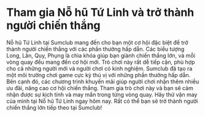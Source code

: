 # Tham gia Nỗ hũ Tứ Linh và trở thành người chiến thắng
Nỗ hũ Tứ Linh tại Sumclub mang đến cho bạn một cơ hội đặc biệt để trở thành người chiến thắng với các phần thưởng hấp dẫn. Các biểu tượng Long, Lân, Quy, Phụng là chìa khóa giúp bạn giành chiến thắng lớn, và mỗi vòng quay đều mang đến cơ hội mới. Trò chơi này rất dễ tiếp cận, phù hợp cho cả những người mới và người chơi có kinh nghiệm.
Sumclub đã tạo ra một môi trường chơi game cực kỳ thú vị với những phần thưởng hấp dẫn. Bên cạnh đó, các chương trình khuyến mãi giúp người chơi nhận thêm nhiều ưu đãi, nâng cao cơ hội chiến thắng. Tham gia trò chơi này và bạn sẽ cảm nhận được sự kịch tính và may mắn trong từng vòng quay.
Hãy thử vận may của mình tại Nỗ hũ Tứ Linh ngay hôm nay. Rất có thể bạn sẽ trở thành người chiến thắng lớn tiếp theo tại Sumclub!
